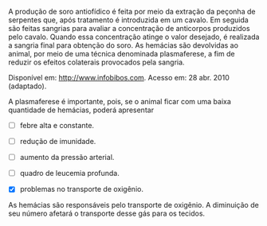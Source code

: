 

A produção de soro antiofídico é feita por meio da extração da peçonha de serpentes que, após tratamento é introduzida em um cavalo. Em seguida são feitas sangrias para avaliar a concentração de anticorpos produzidos pelo cavalo. Quando essa concentração atinge o valor desejado, é realizada a sangria final para obtenção do soro. As hemácias são devolvidas ao animal, por meio de uma técnica denominada plasmaferese, a fim de reduzir os efeitos colaterais provocados pela sangria.

Disponível em: http://www.infobibos.com. Acesso em: 28 abr. 2010 (adaptado).

A plasmaferese é importante, pois, se o animal ficar com uma baixa quantidade de hemácias, poderá apresentar



- [ ] febre alta e constante.
- [ ] redução de imunidade.
- [ ] aumento da pressão arterial.
- [ ] quadro de leucemia profunda.
- [x] problemas no transporte de oxigênio.


As hemácias são responsáveis pelo transporte de oxigênio. A diminuição de seu número afetará o transporte desse gás para os tecidos.
